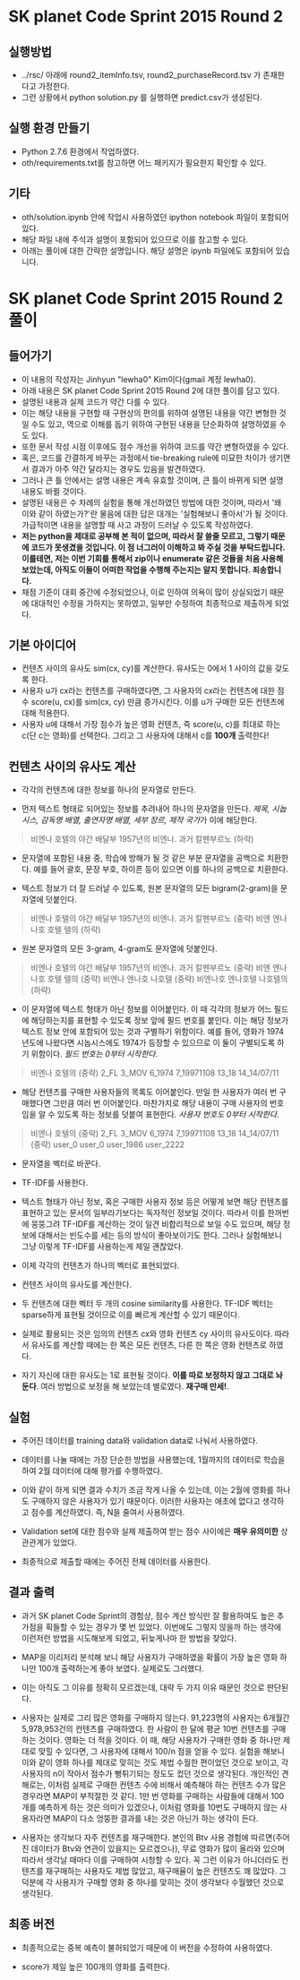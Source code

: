 # SK planet Code Sprint 2015 Round 2

## 실행방법
* ../rsc/ 아래에 round2_itemInfo.tsv, round2_purchaseRecord.tsv 가 존재한다고 가정한다.
* 그런 상황에서 python solution.py 를 실행하면 predict.csv가 생성된다.

## 실행 환경 만들기
* Python 2.7.6 환경에서 작업하였다.
* oth/requirements.txt를 참고하면 어느 패키지가 필요한지 확인할 수 있다.

## 기타
* oth/solution.ipynb 안에 작업시 사용하였던 ipython notebook 파일이 포함되어 있다.
* 해당 파일 내에 주석과 설명이 포함되어 있으므로 이를 참고할 수 있다.
* 아래는 풀이에 대한 간략한 설명입니다. 해당 설명은 ipynb 파일에도 포함되어 있습니다.

# SK planet Code Sprint 2015 Round 2 풀이

## 들어가기

* 이 내용의 작성자는 Jinhyun "lewha0" Kim이다(gmail 계정 lewha0).
* 아래 내용은 SK planet Code Sprint 2015 Round 2에 대한 풀이를 담고 있다.
* 설명된 내용과 실제 코드가 약간 다를 수 있다.
 * 이는 해당 내용을 구현할 때 구현상의 편의를 위하여 설명된 내용을 약간 변형한 것일 수도 있고, 역으로 이해를 돕기 위하여 구현된 내용을 단순화하여 설명하였을 수도 있다.
 * 또한 문서 작성 시점 이후에도 점수 개선을 위하여 코드를 약간 변형하였을 수 있다.
 * 혹은, 코드를 간결하게 바꾸는 과정에서 tie-breaking rule에 미묘한 차이가 생기면서 결과가 아주 약간 달라지는 경우도 있음을 발견하였다.
 * 그러나 큰 틀 안에서는 설명 내용은 계속 유효할 것이며, 큰 틀이 바뀌게 되면 설명 내용도 바뀔 것이다.
* 설명된 내용은 수 차례의 실험을 통해 개선하였던 방법에 대한 것이며, 따라서 '왜 이와 같이 하였는가?'란 물음에 대한 답은 대개는 '실험해보니 좋아서'가 될 것이다. 가급적이면 내용을 설명할 때 사고 과정이 드러날 수 있도록 작성하였다.
* **저는 python을 제대로 공부해 본 적이 없으며, 따라서 잘 쓸줄 모르고, 그렇기 때문에 코드가 못생겼을 것입니다. 이 점 너그러이 이해하고 봐 주실 것을 부탁드립니다. 이를테면, 저는 이번 기회를 통해서 zip이나 enumerate 같은 것들을 처음 사용해 보았는데, 아직도 이들이 어떠한 작업을 수행해 주는지는 알지 못합니다. 죄송합니다.**
* 채점 기준이 대회 중간에 수정되었으나, 이로 인하여 의욕이 많이 상실되었기 때문에 대대적인 수정을 가하지는 못하였고, 일부만 수정하여 최종적으로 제출하게 되었다.

## 기본 아이디어

* 컨텐츠 사이의 유사도 sim(cx, cy)를 계산한다. 유사도는 0에서 1 사이의 값을 갖도록 한다.
* 사용자 u가 cx라는 컨텐츠를 구매하였다면, 그 사용자의 cx라는 컨텐츠에 대한 점수 score(u, cx)를 sim(cx, cy) 만큼 증가시킨다. 이를 u가 구매한 모든 컨텐츠에 대해 적용한다.
* 사용자 u에 대해서 가장 점수가 높은 영화 컨텐츠, 즉 score(u, c)를 최대로 하는 c(단 c는 영화)를 선택한다. 그리고 그 사용자에 대해서 c를 **100개** 출력한다!

## 컨텐츠 사이의 유사도 계산

* 각각의 컨텐츠에 대한 정보를 하나의 문자열로 만든다.
 
 * 먼저 텍스트 형태로 되어있는 정보를 추려내어 하나의 문자열을 만든다. *제목, 시놉시스, 감독명 배열, 출연자명 배열, 세부 장르, 제작 국가*가 이에 해당한다.
  > 비엔나 호텔의 야간 배달부 1957년의 비엔나. 과거 칼펜부르노 (하략)
  
 * 문자열에 포함된 내용 중, 학습에 방해가 될 것 같은 부분 문자열을 공백으로 치환한다. 예를 들어 괄호, 문장 부호, 하이픈 등이 있으면 이를 하나의 공백으로 치환한다.
 
 * 텍스트 정보가 더 잘 드러날 수 있도록, 원본 문자열의 모든 bigram(2-gram)을 문자열에 덧붙인다.
  > 비엔나 호텔의 야간 배달부 1957년의 비엔나. 과거 칼펜부르노 (중략) 비엔 엔나 나호 호텔 텔의 (하략)

 * 원본 문자열의 모든 3-gram, 4-gram도 문자열에 덧붙인다.
  > 비엔나 호텔의 야간 배달부 1957년의 비엔나. 과거 칼펜부르노 (중략) 비엔 엔나 나호 호텔 텔의 (중략) 비엔나 엔나호 나호텔 (중략) 비엔나호 엔나호텔 나호텔의 (하략)
  
 * 이 문자열에 텍스트 형태가 아닌 정보를 이어붙인다. 이 때 각각의 정보가 어느 필드에 해당하는지를 표현할 수 있도록 정보 앞에 필드 번호를 붙인다. 이는 해당 정보가 텍스트 정보 안에 포함되어 있는 것과 구별하기 위함이다. 예를 들어, 영화가 1974년도에 나왔다면 시놉시스에도 1974가 등장할 수 있으므로 이 둘이 구별되도록 하기 위함이다. *필드 번호는 0부터 시작한다*.
 > 비엔나 호텔의 (중략) 2_FL 3_MOV 6_1974 7_19971108 13_18 14_14/07/11

 * 해당 컨텐츠를 구매한 사용자들의 목록도 이어붙인다. 만일 한 사용자가 여러 번 구매했다면 그만큼 여러 번 이어붙인다. 마찬가지로 해당 내용이 구매 사용자의 번호임을 알 수 있도록 하는 정보를 덧붙여 표현한다. *사용자 번호도 0부터 시작한다*.
 > 비엔나 호텔의 (중략) 2_FL 3_MOV 6_1974 7_19971108 13_18 14_14/07/11 (중략) user_0 user_0 user_1986 user_2222

* 문자열을 벡터로 바꾼다.

 * TF-IDF를 사용한다.
 
 * 텍스트 형태가 아닌 정보, 혹은 구매한 사용자 정보 등은 어떻게 보면 해당 컨텐츠를 표현하고 있는 문서의 일부라기보다는 독자적인 정보일 것이다. 따라서 이를 한꺼번에 뭉뚱그려 TF-IDF를 계산하는 것이 일견 비합리적으로 보일 수도 있으며, 해당 정보에 대해서는 빈도수를 세는 등의 방식이 좋아보이기도 한다. 그러나 실험해보니 그냥 이렇게 TF-IDF를 사용하는게 제일 괜찮았다.
 
 * 이제 각각의 컨텐츠가 하나의 벡터로 표현되었다.
 
* 컨텐츠 사이의 유사도를 계산한다.

 * 두 컨텐츠에 대한 벡터 두 개의 cosine similarity를 사용한다. TF-IDF 벡터는 sparse하게 표현될 것이므로 이를 빠르게 계산할 수 있기 때문이다.
 
 * 실제로 활용되는 것은 임의의 컨텐츠 cx와 영화 컨텐츠 cy 사이의 유사도이다. 따라서 유사도를 계산할 때에는 한 쪽은 모든 컨텐츠, 다른 한 쪽은 영화 컨텐츠로 하였다.
 
 * 자기 자신에 대한 유사도는 1로 표현될 것이다. **이를 따로 보정하지 않고 그대로 놔 둔다**. 여러 방법으로 보정을 해 보았는데 별로였다. **재구매 만세!**.
 
## 실험

* 주어진 데이터를 training data와 validation data로 나눠서 사용하였다.
 
* 데이터를 나눌 때에는 가장 단순한 방법을 사용했는데, 1월까지의 데이터로 학습을 하여 2월 데이터에 대해 평가를 수행하였다.
 
* 이와 같이 하게 되면 결과 수치가 조금 작게 나올 수 있는데, 이는 2월에 영화를 하나도 구매하지 않은 사용자가 있기 때문이다. 이러한 사용자는 애초에 없다고 생각하고 점수를 계산하였다. 즉, N을 줄여서 사용하였다.
 
* Validation set에 대한 점수와 실제 제출하여 받는 점수 사이에은 **매우 유의미한** 상관관계가 있었다.
 
* 최종적으로 제출할 때에는 주어진 전체 데이터를 사용한다.
 
## 결과 출력

* 과거 SK planet Code Sprint의 경험상, 점수 계산 방식만 잘 활용하여도 높은 추가점을 획들할 수 있는 경우가 몇 번 있었다. 이번에도 그렇지 않을까 하는 생각에 이런저런 방법을 시도해보게 되었고, 뒤늦게나마 한 방법을 찾았다.
 
* MAP을 이리저리 분석해 보니 해당 사용자가 구매하였을 확률이 가장 높은 영화 하나만 100개 출력하는게 좋아 보였다. 실제로도 그러했다.
 
* 이는 아직도 그 이유를 정확히 모르겠는데, 대략 두 가지 이유 때문인 것으로 판단된다.
 
 * 사용자는 실제로 그리 많은 영화를 구매하지 않는다. 91,223명의 사용자는 6개월간 5,978,953건의 컨텐츠를 구매하였다. 한 사람이 한 달에 평균 10번 컨텐츠를 구매하는 것이다. 영화는 더 적을 것이다. 이 때, 해당 사용자가 구매한 영화 중 하나만 제대로 맞힐 수 있다면, 그 사용자에 대해서 100/n 점을 얻을 수 있다. 실험을 해보니 이와 같이 영화 하나를 제대로 맞히는 것도 제법 수월한 편이었던 것으로 보이고, 각 사용자의 n이 작아서 점수가 뻥튀기되는 정도도 컸던 것으로 생각된다. 개인적인 견해로는, 이처럼 실제로 구매한 컨텐츠 수에 비해서 예측해야 하는 컨텐츠 수가 많은 경우라면 MAP이 부적절한 것 같다. 1만 번 영화를 구매하는 사람들에 대해서 100개를 예측하게 하는 것은 의미가 있겠으나, 이처럼 영화를 10번도 구매하지 않는 사용자라면 MAP이 다소 엉뚱한 결과를 내는 것은 아닌가 하는 생각이 든다.
   
 * 사용자는 생각보다 자주 컨텐츠를 재구매한다. 본인의 Btv 사용 경험에 따르면(주어진 데이터가 Btv와 연관이 있을지는 모르겠으나), 무료 영화가 많이 올라와 있으며 따라서 생각날 때마다 이를 구매하여 시청할 수 있다. 꼭 그런 이유가 아니더라도 컨텐츠를 재구매하는 사용자도 제법 많았고, 재구매율이 높은 컨텐츠도 꽤 많았다. 그 덕분에 각 사용자가 구매할 영화 중 하나를 맞히는 것이 생각보다 수월했던 것으로 생각된다.
 
## 최종 버전

* 최종적으로는 중복 예측이 불허되었기 때문에 이 버전을 수정하여 사용하였다.

* score가 제일 높은 100개의 영화를 출력한다.
